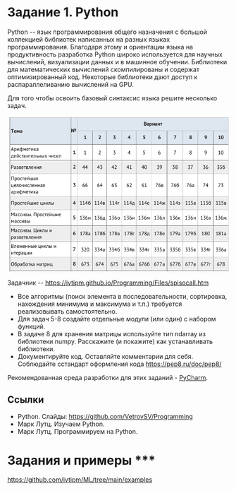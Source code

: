 # Задание 1. Python

Python -- язык программирования общего назначения с большой коллекцией библиотек написанных на разных языках программирования. Благодаря этому и ориентации языка на продуктивность разработка Python широко используется для научных вычислений, визуализации данных и в машинное обучении. Библиотеки для математических вычислений скомпилированы и содержат оптимизированный код. Некоторые библиотеки дают доступ к распараллеливанию вычислений на GPU.

Для того чтобы освоить базовый синтаксис языка решите несколько задач.

![](https://raw.githubusercontent.com/ivtipm/ProcessCalculus/master/2021/python-tasks-table.png)

Задачник -- https://ivtipm.github.io/Programming/Files/spisocall.htm

- Все алгоритмы (поиск элемента в последовательности, сортировка, нахождения минимума и максимума и т.п.) требуется реализовывать самостоятельно.
- Для задач 5-8 создайте отдельные модули (или один) с набором функций.
- В задаче 8 для хранения матрицы используйте тип ndarray из библиотеки numpy. Расскажите (и покажите) как устанавливать библиотеки.
- Документируйте код. Оставляйте комментарии для себя. Соблюдайте cстандарт оформления кода https://pep8.ru/doc/pep8/

Рекомендованная среда разработки для этих заданий - [PyCharm](https://www.jetbrains.com/ru-ru/pycharm/download/).

## Ссылки
- Python. Слайды: https://github.com/VetrovSV/Programming
- Марк Лутц. Изучаем Python.
- Марк Лутц. Программируем на Python.

# Задания и примеры ***
https://github.com/ivtipm/ML/tree/main/examples
